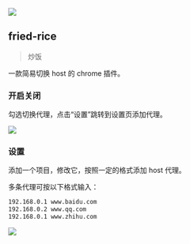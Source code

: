 ![](https://github.com/cobish/fried-rice/blob/master/img/icon.png)

## fried-rice

> 炒饭

一款简易切换 host 的 chrome 插件。

### 开启关闭

勾选切换代理，点击“设置”跳转到设置页添加代理。

![](https://user-images.githubusercontent.com/8475099/47908886-414a9600-dec9-11e8-9369-21f395af48ba.png)

### 设置

添加一个项目，修改它，按照一定的格式添加 host 代理。

多条代理可按以下格式输入：

``` bash
192.168.0.1 www.baidu.com
192.168.0.2 www.qq.com
192.168.0.1 www.zhihu.com
```

![](https://user-images.githubusercontent.com/8475099/47908935-65a67280-dec9-11e8-8a5a-0827633e6e6b.png)
